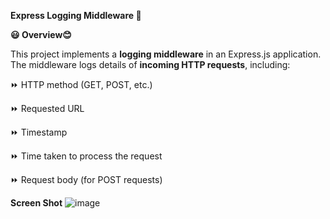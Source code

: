 **Express Logging Middleware 🚀**

**😃 Overview😊**

This project implements a **logging middleware** in an Express.js application. The middleware logs details of **incoming HTTP requests**, including:

⏩ HTTP method (GET, POST, etc.)

 ⏩ Requested URL

 ⏩ Timestamp

⏩ Time taken to process the request

⏩ Request body (for POST requests)

**Screen Shot**
![image](https://github.com/user-attachments/assets/82185325-2ba7-4f17-9f25-e8d32f10903d)

